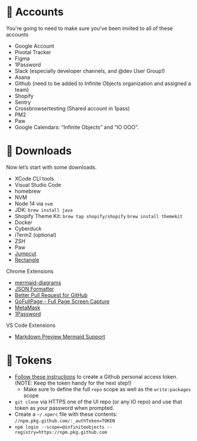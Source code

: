 # 👤 Accounts

You're going to need to make sure you've been invited to all of these accounts

- Google Account
- Pivotal Tracker
- Figma
- 1Password
- Slack (especially developer channels, and @dev User Group!)
- Asana
- Github (need to be added to Infinite Objects organization and assigned a team)
- Shopify
- Sentry
- Crossbrowsertesting (Shared account in 1pass)
- PM2
- Paw
- Google Calendars: “Infinite Objects” and “IO OOO”.

# 💾 Downloads

 Now let’s start with some downloads. 

- XCode CLI tools
- Visual Studio Code
- homebrew
- NVM
- Node 14 via `nvm`
- JDK: `brew install java`
- Shopify Theme Kit: `brew tap shopify/shopify` `brew install themekit` 
- Docker
- Cyberduck
- iTerm2 (optional)
- ZSH
- Paw
- [Jumpcut](https://snark.github.io/jumpcut/)
- [Rectangle](https://rectangleapp.com/)

Chrome Extensions
- [mermaid-diagrams](https://chrome.google.com/webstore/detail/mermaid-diagrams/phfcghedmopjadpojhmmaffjmfiakfil)
- [JSON Formatter](https://chrome.google.com/webstore/detail/json-formatter/mhimpmpmffogbmmkmajibklelopddmjf)
- [Better Pull Request for GitHub](https://chrome.google.com/webstore/detail/better-pull-request-for-g/nfhdjopbhlggibjlimhdbogflgmbiahc)
- [GoFullPage - Full Page Screen Capture](https://chrome.google.com/webstore/detail/gofullpage-full-page-scre/fdpohaocaechififmbbbbbknoalclacl)
- [MetaMask](https://chrome.google.com/webstore/detail/metamask/nkbihfbeogaeaoehlefnkodbefgpgknn?hl=en)
- [1Password](https://chrome.google.com/webstore/detail/1password-%E2%80%93-password-mana/aeblfdkhhhdcdjpifhhbdiojplfjncoa)

VS Code Extensions
- [Markdown Preview Mermaid Support](https://marketplace.visualstudio.com/items?itemName=bierner.markdown-mermaid)


# 🔑 Tokens

- [Follow these instructions](https://docs.github.com/en/github/authenticating-to-github/keeping-your-account-and-data-secure/creating-a-personal-access-token) to create a Github personal access token. (NOTE: Keep the token handy for the next step!)
  - Make sure to define the full `repo` scope as well as the `write:packages` scope
- `git clone` via HTTPS one of the UI repo (or any IO repo) and use that token as your password when prompted.
- Create a `~/.npmrc` file with these contents: `//npm.pkg.github.com/:_authToken=TOKEN`
- `npm login --scope=@infiniteobjects --registry=https://npm.pkg.github.com`


